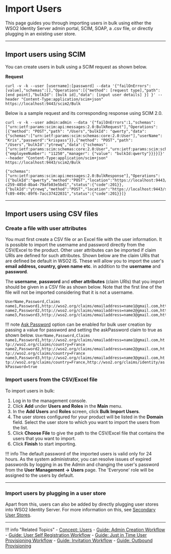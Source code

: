 # Import Users

This page guides you through importing users in bulk using either the WSO2 Identity Server admin portal, SCIM, SOAP, a .csv file, or directly plugging in an existing user store. 

-----

## Import users using SCIM
You can create users in bulk using a SCIM request as shown below. 

**Request**

```curl
curl -v -k --user [username]:[password] --data '{"failOnErrors": [value],"schemas":[],"Operations":[{"method": [request type],"path": [end point],"bulkId": [bulk id],"data": [input user details] }] }' --header "Content-Type:application/scim+json" https://localhost:9443/scim2/Bulk
```

Below is a sample request and its corresponding response using SCIM 2.0. 

```tab="Sample Request"
curl -v -k --user admin:admin --data '{"failOnErrors":1,"schemas":["urn:ietf:params:scim:api:messages:2.0:BulkRequest"],"Operations":[{"method": "POST","path": "/Users","bulkId": "qwerty","data":{"schemas":["urn:ietf:params:scim:schemas:core:2.0:User"],"userName": "Kris","password":"krispass"}},{"method": "POST","path": "/Users","bulkId":"ytrewq","data":{"schemas":["urn:ietf:params:scim:schemas:core:2.0:User","urn:ietf:params:scim:schemas:extension:enterprise:2.0:User"],"userName":"Jesse","password":"jessepass","urn:ietf:params:scim:schemas:extension:enterprise:2.0:User":{"employeeNumber": "11250","manager": {"value": "bulkId:qwerty"}}}}]}' --header "Content-Type:application/scim+json" https://localhost:9443/scim2/Bulk
```

```tab="Sample Response"
{"schemas":["urn:ietf:params:scim:api:messages:2.0:BulkResponse"],"Operations":[{"bulkId":"qwerty","method":"POST","location":"https://localhost:9443/scim2/Users/81cbba1b-c259-485d-8ba4-79afb03e5bd1","status":{"code":201}},{"bulkId":"ytrewq","method":"POST","location":"https://localhost:9443/scim2/Users/b489dacc-fc89-449c-89f6-7acc37422031","status":{"code":201}}]}
```

---

## Import users using CSV files

### Create a file with user attributes
You must first create a CSV file or an Excel file with the user information. It is possible to import the username and 
password directly from the CSV/Excel to the product. Other user attributes can be imported if claim URls are defined for
such attributes. Shown below are the claim URls that are defined be default in WSO2 IS. These will allow you to import 
the user's **email address, country, given name etc**. in addition to the **username** and **password**.

The **username**, **password** and **other attributes** (claim URls) that you import should be given in a CSV file as 
shown below. Note that the first line of the file will not be imported considering that it is not a username.

```
UserName,Password,Claims
name1,Password1,http://wso2.org/claims/emailaddress=name1@gmail.com,http://wso2.org/claims/country=France
name2,Password2,http://wso2.org/claims/emailaddress=name2@gmail.com,http://wso2.org/claims/country=France
name3,Password3,http://wso2.org/claims/emailaddress=name3@gmail.com,http://wso2.org/claims/country=France
```

!!! note
    [Ask Password](../invitation-workflow) option can be enabled for bulk user creation by passing a value for password and 
     setting the askPassword claim to true as shown below.
     ```
     UserName,Password,Claims
     name1,Password1,http://wso2.org/claims/emailaddress=name1@gmail.com,http://wso2.org/claims/country=France
     name2,Password2,http://wso2.org/claims/emailaddress=name2@gmail.com,http://wso2.org/claims/country=France
     name3,Password3,http://wso2.org/claims/emailaddress=name3@gmail.com,http://wso2.org/claims/country=France,http://wso2.org/claims/identity/askPassword=true
     ```
     
### Import users from the CSV/Excel file

To import users in bulk:

1.  Log in to the management console.
2.  Click **Add** under **Users and Roles** in the **Main** menu.
3.  In the **Add Users** and **Roles** screen, click **Bulk Import
    Users**.
4.  The user stores configured for your product will be listed in the
    **Domain** field. Select the user store to which you want to import
    the users from the list.
5.  Click **Choose File** to give the path to the CSV/Excel file that
    contains the users that you want to import.
6.  Click **Finish** to start importing.

!!! info
      The default password of the imported users is valid only for 24 hours.
      As the system administrator, you can resolve issues of expired passwords
      by logging in as the Admin and changing the user's password from the
      **User Management -\>** **Users** page. The 'Everyone' role will be
      assigned to the users by default.

----

### Import users by plugging in a user store

Apart from this, users can also be added by directly plugging user stores into WSO2 Identity Server. For more information on this, see [Secondary User Stores](../../../deploy/configure-secondary-user-stores/).

----
    
!!! info "Related Topics"
    - [Concept: Users](../../../references/concepts/user-management/users)
    - [Guide: Admin Creation Workflow](../admin-creation-workflow) 
    - [Guide: User Self Registration Workflow](../self-registration-workflow)
    - [Guide: Just in Time User Provisioning Workflow](../jit-workflow)
    - [Guide: Invitation Workflow](../invitation-workflow) 
    - [Guide: Outbound Provisioning](../outbound-provisioning)
    
